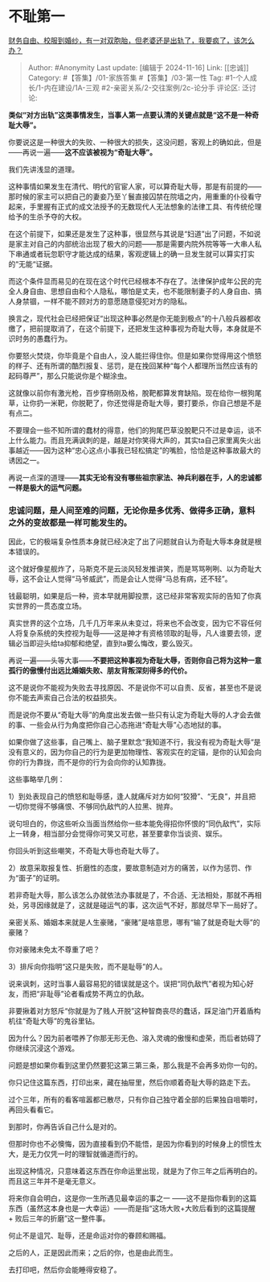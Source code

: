 # 不耻第一
[财务自由、校服到婚纱，有一对双胞胎，但老婆还是出轨了，我要疯了，该怎么办？](https://www.zhihu.com/question/611802344/answer/3173640243)

> Author: #Anonymity
> Last update: [编辑于 2024-11-16]
> Link: [[忠诚]]
> Category: #【答集】/01-家族答集 #【答集】/03-第一性
> Tag: #1-个人成长/1-内在建设/1A-三观 #2-亲密关系/2-交往案例/2c-论分手
> 评论区:
> 泛讨论:

**类似“对方出轨”这类事情发生，当事人第一点要认清的关键点就是“这不是一种奇耻大辱”。**

你要说这是一种很大的失败、一种很大的损失，这没问题，客观上的确如此，但是——再说一遍——**这不应该被视为“奇耻大辱”。**

我们先讲浅显的道理。

这种事情如果发生在清代、明代的官宦人家，可以算奇耻大辱，那是有前提的——那时候的家主可以把自己的妻妾乃至丫鬟直接囚禁在院墙之内，用重重的仆役看守起来，手里握有正式的成文法授予的无数现代人无法想象的法律工具、有传统伦理给予的生杀予夺的大权。

在这个前提下，如果还是发生了这种事，很显然与其说是“妇道”出了问题，不如说是家主对自己的内部统治出现了极大的问题——那是需要内院外院等等一大串人私下串通或者玩忽职守才能达成的结果，客观逻辑上的确一旦发生就可以算实打实的“无能“证据。

而这个条件显而易见的在现在这个时代已经根本不存在了。法律保护成年公民的完全人身自由、思想自由和个人隐私，哪怕是丈夫，也不能限制妻子的人身自由、搞人身禁锢，一样不能不顾对方的意愿随意侵犯对方的隐私。

换言之，现代社会已经把保证“出现这种事必然是你无能到极点”的十八般兵器都收缴了，把前提取消了，在这个前提下，还把发生这种事视为奇耻大辱，本身就是不识时务的愚蠢行为。

你要怒火焚烧，你毕竟是个自由人，没人能拦得住你。但是如果你觉得用这个愤怒的样子、还有所谓的酷烈报复、惩罚，是在挽回某种“每个人都理所当然应该有的起码尊严”，那么只能说你是个糊涂虫。

这就像以前你有激光枪，百步穿杨刚及格，脫靶都算发育缺陷。现在给你一根狗尾草，让你扔一米靶，你脱靶了，你还觉得是奇耻大辱，要打要杀，你自己想是不是有点二。

不要理会一些不知所谓的蠢材的得意，他们的狗尾巴草没脫靶只不过是幸运，谈不上什么能力。而且充满讽刺的是，越是对你笑得大声的，其实ta自己家里离失火出事越近——因为这种“忠心这点小事我已轻松搞定”的嘴脸，恰恰是这种事故最大的诱因之一。

再说一点深的道理——**其实无论有没有哪些祖宗家法、神兵利器在手，人的忠诚都一样是极大的运气问题。**

### **忠诚问题，是人间至难的问题，无论你是多优秀、做得多正确，意料之外的变故都是一样可能发生的**。 ###

因此，它的极端复杂性质本身就已经决定了出了问题就自认为奇耻大辱本身就是根本错误的。

这个就好像星舰炸了，马斯克不是云淡风轻发推讲笑，而是骂骂咧咧、以为奇耻大辱，这不会让人觉得“马爷威武”，而是会让人觉得“马总有病，还不轻”。

钱最聪明，如果是后一种，资本早就用脚投票，这已经非常客观实际的告知了你真实世界的一贯态度立场。

真实世界的这个立场，几千几万年来从未变过，将来也不会改变，因为它不容任何人将复杂系统的失控视为耻辱——这是神才有资格领取的耻辱，凡人谁要去领，逻辑必当即迎头给ta抑郁和绝望，直到ta要么悔改，要么毁灭。

再说一遍——头等大事——**不要把这种事视为奇耻大辱，否则你自己将为这种一意孤行的傲慢付出远比婚姻失败、朋友背叛深刻得多的代价。**

这不是说你不能视为失败去寻找原因、不是说你不可以自责、反省，甚至也不是说你不能去声索自己合法的权益损失。

而是说你不要从“奇耻大辱”的角度出发去做一些只有认定为奇耻大辱的人才会去做的事、一些会从行为角度把你自己心态拖进“奇耻大辱”心态地狱的事。

如果你做了这些事，自己嘴上、脑子里默念“我知道不行，我没有视为奇耻大辱“是没有意义的，因为你自己的行为是更加物理性、客观实在的定锚，是你的认知会向你的行为靠拢，而不是你的行为会向你的认知靠拢。

这些事略举几例：

1）到处表现自己的愤怒和耻辱感，逢人就痛斥对方如何“狡猾”、“无良”，并且把一切你觉得不够痛恨、不够同仇敌忾的人拉黑、抛弃。

说句坦白的，你这些听众当面当然给你一些本能免得招你怀恨的“同仇敌忾”，实际上一转身，相当部分会觉得你可笑又可悲，甚至要拿你当谈资、娱乐。

你回头听到这些嘲笑，不奇耻大辱也奇耻大辱了。

2）故意采取报复性、折磨性的态度，要故意制造对方的痛苦，以作为惩罚、作为“面子”的证明。

若非奇耻大辱，那么该怎么办就依法办事就是了，不合适、无法相处，那就不再相处，另寻因缘就是了，这就是碰运气的事，这次运气不好，那就尽早下一局好了。

亲密关系、婚姻本来就是人生豪赌，“豪赌”是啥意思，哪有“输了就是奇耻大辱”的豪赌？

你对豪赌未免太不尊重了吧？

3）排斥向你指明“这只是失败，而不是耻辱”的人。

说来讽刺，这时当事人最容易犯的错误就是这个。误把“同仇敌忾”者视为知心好友，而把“非耻辱”论者看成势不两立的仇敌。

非要揪着对方怒斥“你就是为了贱人开脱”这种智商丧尽的蠢话，踩足油门开着盾构机往“奇耻大辱”的鬼谷里钻。

因为什么？因为前者喂养了你那无形无色、溶入灵魂的傲慢和虚荣，而后者妨碍了你继续沉浸这个游戏。

问题是想如果你看到这里仍然要犯这第三第三条，那么我是不会再多劝你一句的。

你只记住这篇东西，打印出来，藏在抽屉里，然后你顺着奇耻大辱的路走下去。

过个三年，所有的看客喧嚣都已散尽，只有你自己独守着全部的后果独自咀嚼时，再回头看看它。

到那时，你再告诉自己什么是对的。

但那时你也不必懊悔，因为直接看到仍不能悟，是因为你看到的时候身上的惯性太大，是无力仅凭一时的理智就循道而行的。

出现这种情况，只意味着这东西在你命运里出现，就是为了你三年之后再明白的。而且这三年并不是毫无意义。

将来你自会明白，这是你一生所遇见最幸运的事之一 ——这不是指你看到的这篇东西（虽然这本身也是一大幸运）——而是指“这场大败+大败后看到的这篇提醒 + 败后三年的折磨”这一整件事。

何止不是诅咒、耻辱，还是命运对你的眷顾和赐福。

之后的人，正是因此而来；之后的你，也是由此而生。

去打印吧，然后你会能睡得安稳了。
